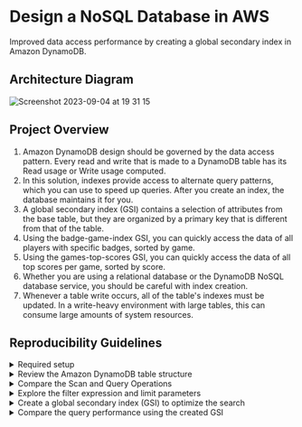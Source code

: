 # Design a NoSQL Database in AWS
Improved data access performance by creating a global secondary index in Amazon DynamoDB.

## Architecture Diagram

![Screenshot 2023-09-04 at 19 31 15](https://github.com/martins-jean/Design-a-NoSQL-Database-in-AWS/assets/118685801/36df7d16-c24f-4060-bc75-a008fa7bb0e5)

## Project Overview

1. Amazon DynamoDB design should be governed by the data access pattern. Every read and write that is made to a DynamoDB table has its Read usage or Write usage computed. <br>
2. In this solution, indexes provide access to alternate query patterns, which you can use to speed up queries. After you create an index, the database maintains it for you. <br>
3. A global secondary index (GSI) contains a selection of attributes from the base table, but they are organized by a primary key that is different from that of the table. <br>
4. Using the badge-game-index GSI, you can quickly access the data of all players with specific badges, sorted by game. <br>
5. Using the games-top-scores GSI, you can quickly access the data of all top scores per game, sorted by score. <br>
6. Whether you are using a relational database or the DynamoDB NoSQL database service, you should be careful with index creation. <br>
7. Whenever a table write occurs, all of the table's indexes must be updated. In a write-heavy environment with large tables, this can consume large amounts of system resources. <br>

## Reproducibility Guidelines

<details>
  <summary>Required setup</summary>
  1. Create a DynamoDB table called "player_score" with sample game leaderboard data: <br>
  - Sort key: game_timestamp (number). <br>
  - Partition key: player_name (string). <br>
  - Capacity mode: on-demand. <br>
  2. Create a Cloud9 environment with the following configurations: <br>
  - Environment type: EC2 instance. <br>
  - Platform: Amazon Linux 2. <br>
  - Instance type: t2.small. <br>
</details>

<details>
  <summary>Review the Amazon DynamoDB table structure</summary>
  1. Navigate to the DynamoDb console and click on the table you created. <br>
  2. Click on explore table items and review the items returned. <br>
</details>

<details>
  <summary>Compare the Scan and Query Operations</summary>
  1. Scroll up and select Query next to the Scan selection. <br>
  2. Type a player name from your sample data, click run and review the read capacity units consumed. <br>
  3. Click Scan and expand the filters: <br>
  - Attribute name: badge. <br>
  - Value: Champs. <br>
  4. Click run and review the read capacity units consumed. <br>
  5. Add a filter: <br>
  - Attribute name: game. <br>
  - Value: Kart Brothers. <br>
  6. Click run and review the results. <br>
  7. Navigate to the Cloud9 environment you created before and open the IDE. <br>
  8. Open a new terminal and type the following command: git clone https://git-codecommit.us-east-1.amazonaws.com/v1/repos/dynamoDB-tests <br>
  9. Change the directory by using: cd dynamoDB-tests. <br>
  10. Install the necessary modules with: sudo pip3 install -r requirements.txt <br>
  11. Expand the DynamoDB tests folder and open the player_score_get_item.py file. <br>
</details>

<details>
  <summary>Explore the filter expression and limit parameters</summary>
</details>

<details>
  <summary>Create a global secondary index (GSI) to optimize the search</summary>
</details>

<details>
  <summary>Compare the query performance using the created GSI</summary>
</details>
